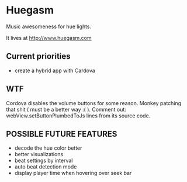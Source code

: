 # Huegasm

Music awesomeness for hue lights.

It lives at http://www.huegasm.com

## Current priorities
- create a hybrid app with Cardova

## WTF
Cordova disables the volume buttons for some reason. Monkey patching that shit ( must be a better way :( ).
Comment out: webView.setButtonPlumbedToJs lines from its source code.

## POSSIBLE FUTURE FEATURES
- decode the hue color better
- better visualizations
- beat settings by interval
- auto beat detection mode
- display player time when hovering over seek bar
